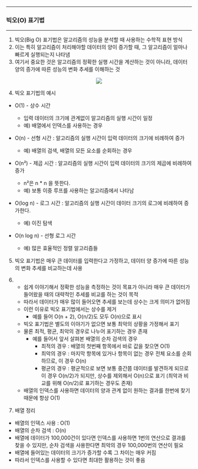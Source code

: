 -----
### 빅오(O) 표기법
-----
1. 빅오(Big O) 표기법은 알고리즘의 성능을 분석할 때 사용하는 수학적 표현 방식
2. 이는 특히 알고리즘이 처리해야할 데이터의 양이 증가할 때, 그 알고리즘이 얼마나 빠르게 실행되는지 나타냄
3. 여기서 중요한 것은 알고리즘의 정확한 실행 시간을 계산하는 것이 아니라, 데이터 양의 증가에 따른 성능의 변화 추세를 이해하는 것
<div align="center">
<img src="https://github.com/user-attachments/assets/f1a530c8-55ee-4ba2-89dd-4fb67523b04c">
</div>

4. 빅오 표기법의 예시
  - O(1) - 상수 시간
    + 입력 데이터의 크기에 관계없이 알고리즘의 실행 시간이 일정
    + 예) 배열에서 인덱스를 사용하는 경우

  - O(n) - 선형 시간 : 알고리즘의 실행 시간이 입력 데이터의 크기에 비례하여 증가
    + 예) 배열의 검색, 배열의 모든 요소를 순회하는 경우

  - O(n²) - 제곱 시간 : 알고리즘의 실행 시간이 입력 데이터의 크기의 제곱에 비례하여 증가  
    + n²은 n * n 을 뜻한다.
    + 예) 보통 이중 루프를 사용하는 알고리즘에서 나타남

  - O(log n) - 로그 시간 : 알고리즘의 실행 시간이 데이터 크기의 로그에 비례하여 증가한다.
    + 예) 이진 탐색

  - O(n log n) - 선형 로그 시간
    + 예) 많은 효율적인 정렬 알고리즘들

5. 빅오 표기법은 매우 큰 데이터를 입력한다고 가정하고, 데이터 양 증가에 따른 성능의 변화 추세를 비교하는데 사용
6. - 쉽게 이야기해서 정확한 성능을 측정하는 것이 목표가 아니라 매우 큰 데이터가 들어왔을 때의 대략적인 추세를 비교를 하는 것이 목적
   - 따라서 데이터가 매우 많이 들어오면 추세를 보는데 상수는 크게 의미가 없어짐
   - 이런 이유로 빅오 표기법에서는 상수를 제거
     + 예를 들어 O(n + 2), O(n/2)도 모두 O(n)으로 표시
   - 빅오 표기법은 별도의 이야기가 없으면 보통 최악의 상황을 가정해서 표기
   - 물론 최적, 평균, 최악의 경우로 나누어 표기하는 경우 존재
     + 예를 들어서 앞서 살펴본 배열의 순차 검색의 경우
       * 최적의 경우 : 배열의 첫번째 항목에서 바로 값을 찾으면 O(1)
       * 최악의 경우 : 마지막 항목에 있거나 항목이 없는 경우 전체 요소를 순회하므로, 이 경우 O(n)
       * 평균의 경우 : 평균적으로 보면 보통 중간쯤 데이터를 발견하게 되므로 이 경우 O(n/2)가 되지만, 상수를 제외해서 O(n)으로 표기 (최악과 비교를 위해 O(n/2)로 표기하는 경우도 존재)
   - 배열의 인덱스를 사용하면 데이터의 양과 관계 없이 원하는 결과를 한번에 찾기 때문에 항상 O(1)

7. 배열 정리
  - 배열의 인덱스 사용 : O(1)
  - 배열의 순차 검색 : O(n)
  - 배열에 데이터가 100,000건이 있다면 인덱스를 사용하면 1번의 연산으로 결과를 찾을 수 있지만, 순차 검색을 사용한다면 최악의 경우 100,000번의 연산이 필요
  - 배열에 들어있는 데이터의 크기가 증가할 수록 그 차이는 매우 커짐
  - 따라서 인덱스를 사용할 수 있다면 최대한 활용하는 것이 좋음
